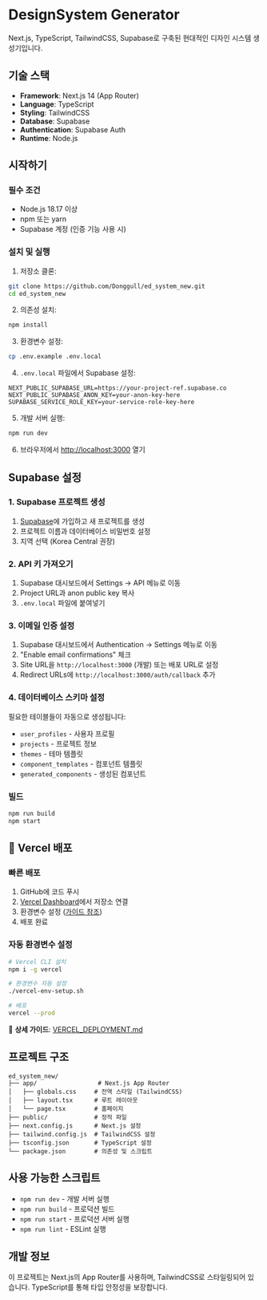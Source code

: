 # DesignSystem Generator

Next.js, TypeScript, TailwindCSS, Supabase로 구축된 현대적인 디자인 시스템 생성기입니다.

## 기술 스택

- **Framework**: Next.js 14 (App Router)
- **Language**: TypeScript
- **Styling**: TailwindCSS
- **Database**: Supabase
- **Authentication**: Supabase Auth
- **Runtime**: Node.js

## 시작하기

### 필수 조건

- Node.js 18.17 이상
- npm 또는 yarn
- Supabase 계정 (인증 기능 사용 시)

### 설치 및 실행

1. 저장소 클론:
```bash
git clone https://github.com/Donggull/ed_system_new.git
cd ed_system_new
```

2. 의존성 설치:
```bash
npm install
```

3. 환경변수 설정:
```bash
cp .env.example .env.local
```

4. `.env.local` 파일에서 Supabase 설정:
```env
NEXT_PUBLIC_SUPABASE_URL=https://your-project-ref.supabase.co
NEXT_PUBLIC_SUPABASE_ANON_KEY=your-anon-key-here
SUPABASE_SERVICE_ROLE_KEY=your-service-role-key-here
```

5. 개발 서버 실행:
```bash
npm run dev
```

6. 브라우저에서 [http://localhost:3000](http://localhost:3000) 열기

## Supabase 설정

### 1. Supabase 프로젝트 생성

1. [Supabase](https://supabase.com)에 가입하고 새 프로젝트를 생성
2. 프로젝트 이름과 데이터베이스 비밀번호 설정
3. 지역 선택 (Korea Central 권장)

### 2. API 키 가져오기

1. Supabase 대시보드에서 Settings → API 메뉴로 이동
2. Project URL과 anon public key 복사
3. `.env.local` 파일에 붙여넣기

### 3. 이메일 인증 설정

1. Supabase 대시보드에서 Authentication → Settings 메뉴로 이동
2. "Enable email confirmations" 체크
3. Site URL을 `http://localhost:3000` (개발) 또는 배포 URL로 설정
4. Redirect URLs에 `http://localhost:3000/auth/callback` 추가

### 4. 데이터베이스 스키마 설정

필요한 테이블들이 자동으로 생성됩니다:
- `user_profiles` - 사용자 프로필
- `projects` - 프로젝트 정보
- `themes` - 테마 템플릿
- `component_templates` - 컴포넌트 템플릿
- `generated_components` - 생성된 컴포넌트

### 빌드

```bash
npm run build
npm start
```

## 🚀 Vercel 배포

### 빠른 배포
1. GitHub에 코드 푸시
2. [Vercel Dashboard](https://vercel.com)에서 저장소 연결
3. 환경변수 설정 ([가이드 참조](./VERCEL_DEPLOYMENT.md))
4. 배포 완료

### 자동 환경변수 설정
```bash
# Vercel CLI 설치
npm i -g vercel

# 환경변수 자동 설정
./vercel-env-setup.sh

# 배포
vercel --prod
```

📖 **상세 가이드**: [VERCEL_DEPLOYMENT.md](./VERCEL_DEPLOYMENT.md)

## 프로젝트 구조

```
ed_system_new/
├── app/                 # Next.js App Router
│   ├── globals.css     # 전역 스타일 (TailwindCSS)
│   ├── layout.tsx      # 루트 레이아웃
│   └── page.tsx        # 홈페이지
├── public/             # 정적 파일
├── next.config.js      # Next.js 설정
├── tailwind.config.js  # TailwindCSS 설정
├── tsconfig.json       # TypeScript 설정
└── package.json        # 의존성 및 스크립트
```

## 사용 가능한 스크립트

- `npm run dev` - 개발 서버 실행
- `npm run build` - 프로덕션 빌드
- `npm run start` - 프로덕션 서버 실행
- `npm run lint` - ESLint 실행

## 개발 정보

이 프로젝트는 Next.js의 App Router를 사용하며, TailwindCSS로 스타일링되어 있습니다. TypeScript를 통해 타입 안정성을 보장합니다.
